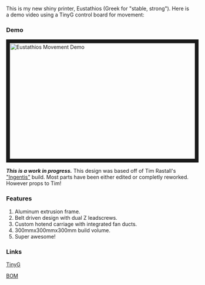 This is my new shiny printer, Eustathios (Greek for "stable, strong").
Here is a demo video using a TinyG control board for movement:

### Demo
<a href="http://www.youtube.com/watch?feature=player_embedded&v=aucE49ZBXx0
" target="_blank"><img src="http://img.youtube.com/vi/aucE49ZBXx0/0.jpg" 
alt="Eustathios Movement Demo" width="560" height="315" border="10" /></a>


***This is a work in progress.***  This design was based off of Tim Rastall's ["Ingentis"](https://www.youmagine.com/designs/ingentis-a-tantillus-variant) build.  Most parts have been either edited or completly reworked.  However props to Tim!


### Features
1.  Aluminum extrusion frame.
2.  Belt driven design with dual Z leadscrews.
3.  Custom hotend carriage with integrated fan ducts.
4.  300mmx300mmx300mm build volume.
5.  Super awesome!



### Links

[TinyG](https://github.com/synthetos/TinyG/wiki)

[BOM](https://docs.google.com/spreadsheet/ccc?key=0Am629YCI5h_wdHkxa1gyajBrak5LbDVwejFldXFORUE&usp=sharing)


